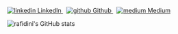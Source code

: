 <p>
  <a href="https://www.linkedin.com/itokiana-rafidinarivo" rel="nofollow noreferrer">
    <img src="https://i.stack.imgur.com/gVE0j.png" alt="linkedin"> LinkedIn
  </a> &nbsp; 
  <a href="https://github.com/rafidini" rel="nofollow noreferrer">
    <img src="https://i.stack.imgur.com/tskMh.png" alt="github"> Github
  </a> &nbsp;
  <a href="https://itokiana-rafidinarivo.medium.com/" rel="nofollow noreferrer">
    <img src="https://img.icons8.com/material-rounded/16/000000/medium-logo.png" alt="medium"> Medium
  </a>
</p>

![rafidini's GitHub stats](https://github-readme-stats.vercel.app/api?username=rafidini&theme=buefy)

